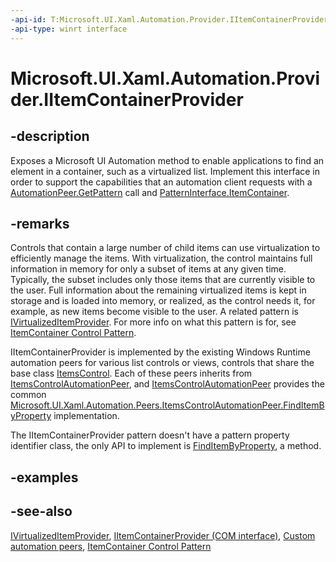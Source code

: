 ```yaml
---
-api-id: T:Microsoft.UI.Xaml.Automation.Provider.IItemContainerProvider
-api-type: winrt interface
---
```


<!-- Interface syntax.
public interface IItemContainerProvider : 
-->

# Microsoft.UI.Xaml.Automation.Provider.IItemContainerProvider

## -description
Exposes a Microsoft UI Automation method to enable applications to find an element in a container, such as a virtualized list. Implement this interface in order to support the capabilities that an automation client requests with a [AutomationPeer.GetPattern](../microsoft.ui.xaml.automation.peers/automationpeer_getpattern_1700082720.md) call and [PatternInterface.ItemContainer](../microsoft.ui.xaml.automation.peers/patterninterface.md).

## -remarks
Controls that contain a large number of child items can use virtualization to efficiently manage the items. With virtualization, the control maintains full information in memory for only a subset of items at any given time. Typically, the subset includes only those items that are currently visible to the user. Full information about the remaining virtualized items is kept in storage and is loaded into memory, or realized, as the control needs it, for example, as new items become visible to the user. A related pattern is [IVirtualizedItemProvider](ivirtualizeditemprovider.md). For more info on what this pattern is for, see [ItemContainer Control Pattern](/windows/desktop/WinAuto/uiauto-implementingitemcontainer).

IItemContainerProvider is implemented by the existing Windows Runtime automation peers for various list controls or views, controls that share the base class [ItemsControl](../microsoft.ui.xaml.controls/itemscontrol.md). Each of these peers inherits from [ItemsControlAutomationPeer](../microsoft.ui.xaml.automation.peers/itemscontrolautomationpeer.md), and [ItemsControlAutomationPeer](../microsoft.ui.xaml.automation.peers/itemscontrolautomationpeer.md) provides the common [Microsoft.UI.Xaml.Automation.Peers.ItemsControlAutomationPeer.FindItemByProperty](../microsoft.ui.xaml.automation.peers/itemscontrolautomationpeer_finditembyproperty_632840925.md) implementation.

The IItemContainerProvider pattern doesn't have a pattern property identifier class, the only API to implement is [FindItemByProperty](iitemcontainerprovider_finditembyproperty_632840925.md), a method.

## -examples

## -see-also
[IVirtualizedItemProvider](ivirtualizeditemprovider.md), [IItemContainerProvider (COM interface)](/windows/desktop/api/uiautomationcore/nn-uiautomationcore-iitemcontainerprovider), [Custom automation peers](/windows/uwp/accessibility/custom-automation-peers), [ItemContainer Control Pattern](/windows/desktop/WinAuto/uiauto-implementingitemcontainer)
